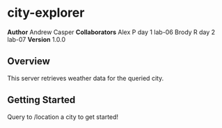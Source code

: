 # city-explorer

**Author** Andrew Casper
**Collaborators** Alex P day 1 lab-06 Brody R day 2 lab-07
**Version** 1.0.0

## Overview
This server retrieves weather data for the queried city.

## Getting Started
Query to /location a city to get started!

